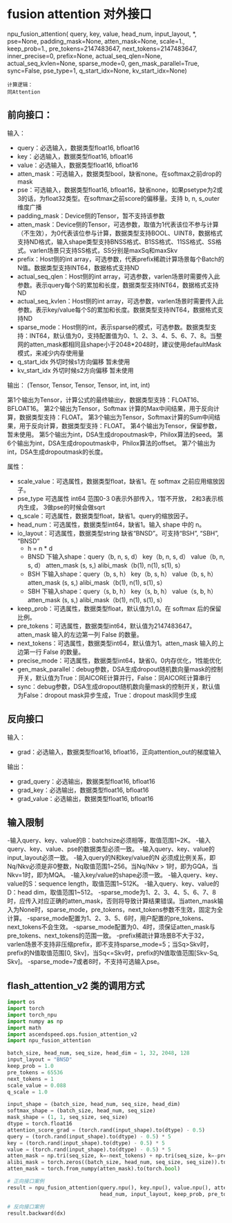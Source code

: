 # fusion attention 对外接口

npu_fusion_attention(
                    query, key, value, head_num,
                    input_layout, *, pse=None,
                    padding_mask=None, atten_mask=None,
                    scale=1., keep_prob=1., pre_tokens=2147483647,
                    next_tokens=2147483647, inner_precise=0, prefix=None,
                    actual_seq_qlen=None, actual_seq_kvlen=None,
                    sparse_mode=0, gen_mask_parallel=True,
                    sync=False, pse_type=1, q_start_idx=None,
                    kv_start_idx=None)

```
计算逻辑：
同Attention
```
## 前向接口：
输入：
- query：必选输入，数据类型float16, bfloat16	
- key：必选输入，数据类型float16, bfloat16	
- value：必选输入，数据类型float16, bfloat16
- atten_mask：可选输入，数据类型bool，缺省none。在softmax之前drop的mask
- pse：可选输入，数据类型float16, bfloat16，缺省none，如果psetype为2或3的话，为float32类型。在softmax之前score的偏移量。支持 b, n, s_outer 维度广播
- padding_mask：Device侧的Tensor，暂不支持该参数
- atten_mask：Device侧的Tensor，可选参数，取值为1代表该位不参与计算（不生效），为0代表该位参与计算，数据类型支持BOOL、UINT8，数据格式支持ND格式，输入shape类型支持BNSS格式、B1SS格式、11SS格式、SS格式。varlen场景只支持SS格式，SS分别是maxSq和maxSkv
- prefix：Host侧的int array，可选参数，代表prefix稀疏计算场景每个Batch的N值。数据类型支持INT64，数据格式支持ND
- actual_seq_qlen：Host侧的int array，可选参数，varlen场景时需要传入此参数。表示query每个S的累加和长度，数据类型支持INT64，数据格式支持ND
- actual_seq_kvlen：Host侧的int array，可选参数，varlen场景时需要传入此参数。表示key/value每个S的累加和长度。数据类型支持INT64，数据格式支持ND
- sparse_mode：Host侧的int，表示sparse的模式，可选参数。数据类型支持：INT64，默认值为0，支持配置值为0、1、2、3、4、5、6、7、8。当整网的atten_mask都相同且shape小于2048*2048时，建议使用defaultMask模式，来减少内存使用量
- q_start_idx 外切时候s1方向偏移 暂未使用
- kv_start_idx 外切时候s2方向偏移 暂未使用

输出：
(Tensor, Tensor, Tensor, Tensor, int, int, int)

第1个输出为Tensor，计算公式的最终输出y，数据类型支持：FLOAT16、BFLOAT16。
第2个输出为Tensor，Softmax 计算的Max中间结果，用于反向计算，数据类型支持：FLOAT。
第3个输出为Tensor，Softmax计算的Sum中间结果，用于反向计算，数据类型支持：FLOAT。
第4个输出为Tensor，保留参数，暂未使用。
第5个输出为int，DSA生成dropoutmask中，Philox算法的seed。
第6个输出为int，DSA生成dropoutmask中，Philox算法的offset。
第7个输出为int，DSA生成dropoutmask的长度。

属性：
- scale_value：可选属性，数据类型float，缺省1。在 softmax 之前应用缩放因子。
- pse_type  可选属性 int64  范围0-3   0表示外部传入，1暂不开放， 2和3表示核内生成， 3做pse的时候会做sqrt  
- q_scale：可选属性，数据类型float，缺省1。query的缩放因子。
- head_num：可选属性，数据类型int64，缺省1。输入 shape 中的 n。
- io_layout：可选属性，数据类型string	缺省“BNSD”。可支持“BSH”, “SBH”, “BNSD”
   - h = n * d
   - BNSD 下输入shape：query（b, n, s, d）   key（b, n, s, d） value（b, n, s, d） atten_mask (s, s,) alibi_mask（b(1), n(1), s(1), s）
   - BSH 下输入shape：query（b, s, h）   key（b, s, h） value（b, s, h） atten_mask (s, s,) alibi_mask（b(1), n(1), s(1), s）
   - SBH 下输入shape：query（s, b, h）   key（s, b, h） value（s, b, h） atten_mask (s, s,) alibi_mask（b(1), n(1), s(1), s）
- keep_prob：可选属性，数据类型float，默认值为1.0。在 softmax 后的保留比例。
- pre_tokens：可选属性，数据类型int64，默认值为2147483647。atten_mask 输入的左边第一列 False 的数量。
- next_tokens：可选属性，数据类型int64，默认值为1。atten_mask 输入的上边第一行 False 的数量。
- precise_mode：可选属性，数据类型int64，缺省0。0内存优化，1性能优化
- gen_mask_parallel：debug参数，DSA生成dropout随机数向量mask的控制开关，默认值为True：同AICORE计算并行，False：同AICORE计算串行
- sync：debug参数，DSA生成dropout随机数向量mask的控制开关，默认值为False：dropout mask异步生成，True：dropout mask同步生成

## 反向接口
输入：
- grad：必选输入，数据类型float16, bfloat16，正向attention_out的梯度输入

输出：
- grad_query：必选输出，数据类型float16, bfloat16
- grad_key：必选输出，数据类型float16, bfloat16	
- grad_value：必选输出，数据类型float16, bfloat16


## 输入限制
-输入query、key、value的B：batchsize必须相等，取值范围1~2K。
-输入query、key、value、pse的数据类型必须一致。
-输入query、key、value的input_layout必须一致。
-输入query的N和key/value的N 必须成比例关系，即Nq/Nkv必须是非0整数，Nq取值范围1~256。当Nq/Nkv > 1时，即为GQA，当Nkv=1时，即为MQA。
-输入key/value的shape必须一致。
-输入query、key、value的S：sequence length，取值范围1~512K。
-输入query、key、value的D：head dim，取值范围1~512。
-sparse_mode为1、2、3、4、5、6、7、8时，应传入对应正确的atten_mask，否则将导致计算结果错误。当atten_mask输入为None时，sparse_mode，pre_tokens，next_tokens参数不生效，固定为全计算。
-sparse_mode配置为1、2、3、5、6时，用户配置的pre_tokens、next_tokens不会生效。
-sparse_mode配置为0、4时，须保证atten_mask与pre_tokens、next_tokens的范围一致。
-prefix稀疏计算场景B不大于32，varlen场景不支持非压缩prefix，即不支持sparse_mode=5；当Sq>Skv时，prefix的N值取值范围[0, Skv]，当Sq<=Skv时，prefix的N值取值范围[Skv-Sq, Skv]。
-sparse_mode=7或者8时，不支持可选输入pse。

## flash_attention_v2 类的调用方式

```python
import os
import torch
import torch_npu
import numpy as np
import math
import ascendspeed.ops.fusion_attention_v2
import npu_fusion_attention

batch_size, head_num, seq_size, head_dim = 1, 32, 2048, 128
input_layout = "BNSD"
keep_prob = 1.0
pre_tokens = 65536
next_tokens = 1
scale_value = 0.088
q_scale = 1.0

input_shape = (batch_size, head_num, seq_size, head_dim)
softmax_shape = (batch_size, head_num, seq_size)
mask_shape = (1, 1, seq_size, seq_size)
dtype = torch.float16
attention_score_grad = (torch.rand(input_shape).to(dtype) - 0.5)
query = (torch.rand(input_shape).to(dtype) - 0.5) * 5
key = (torch.rand(input_shape).to(dtype) - 0.5) * 5
value = (torch.rand(input_shape).to(dtype) - 0.5) * 5
atten_mask = np.tri(seq_size, k=-next_tokens) + np.tri(seq_size, k=-pre_tokens).transpose()
alibi_mask = torch.zeros((batch_size, head_num, seq_size, seq_size)).to(dtype)
atten_mask = torch.from_numpy(atten_mask).to(torch.bool)

# 正向接口案例
result = npu_fusion_attention(query.npu(), key.npu(), value.npu(), atten_mask.npu(), None, scale_value, q_scale,
                              head_num, input_layout, keep_prob, pre_tokens, next_tokens)

# 反向接口案例
result.backward(dx)
```
